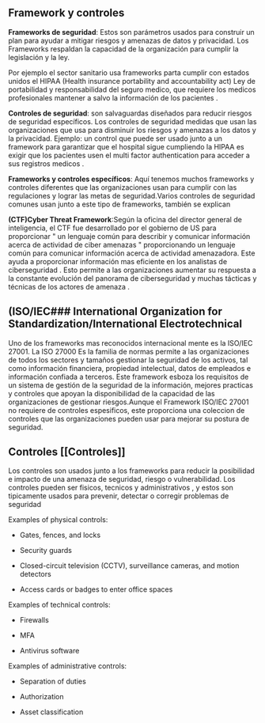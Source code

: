 ##  Framework y controles

**Frameworks de seguridad**: Estos son parámetros usados para construir un plan para ayudar a mitigar riesgos y amenazas de datos y privacidad. Los Frameworks respaldan la capacidad de la organización para cumplir la legislación y la ley.

Por ejemplo el sector sanitario usa frameworks parta cumplir con estados unidos el HIPAA (Health insurance portability and accountability act)  Ley de portabilidad  y responsabilidad del seguro medico, que requiere los medicos profesionales mantener a salvo la información de los pacientes .

**Controles de seguridad**: son salvaguardas diseñados para reducir riesgos de seguridad específicos. Los controles de seguridad medidas que usan las  organizaciones que usa para disminuir los riesgos y amenazas a los datos y la privacidad.
Ejemplo: un control que puede ser usado junto a un framework para garantizar que el hospital sigue cumpliendo la HIPAA es exigir que los pacientes usen el multi factor authentication para acceder a sus registros medicos .

**Frameworks y controles específicos**: Aquí tenemos muchos frameworks y controles diferentes  que las organizaciones usan para cumplir con las regulaciones y lograr las metas de seguridad.Varios controles de seguridad comunes usan junto a este tipo de frameworks, también se explican 

**(CTF)Cyber Threat Framework**:Según la oficina del director general de inteligencia, el CTF fue desarrollado por  el gobierno de US para proporcionar " un lenguaje común para describir y comunicar información  acerca de actividad de ciber amenazas " proporcionando un lenguaje común para comunicar información acerca de actividad amenazadora. Este ayuda a proporcionar información mas eficiente en los analistas de ciberseguridad . Esto permite a las organizaciones aumentar su respuesta a la constante evolución del panorama de ciberseguridad y muchas tácticas y técnicas de los actores de amenaza .

## **(ISO/IEC### International Organization for Standardization/International Electrotechnical**

Uno de los frameworks mas reconocidos internacional mente es la ISO/IEC 27001. La ISO 27000 Es la familia de normas permite a las organizaciones de todos los sectores y tamaños gestionar la seguridad de los activos, tal como información financiera, propiedad intelectual, datos de empleados e información confiada a terceros. Este framework esboza los requisitos de un sistema de gestión de la seguridad de la información, mejores practicas y controles que apoyan la disponibilidad de la capacidad de las organizaciones de gestionar riesgos.Aunque el Framework ISO/IEC 27001 no requiere de controles espesificos, este proporciona una coleccion de controles que las organizaciones pueden usar para mejorar su postura de seguridad.

## Controles [[Controles]]
Los controles son usados junto a los frameworks para reducir la posibilidad e impacto de una amenaza de seguridad, riesgo o vulnerabilidad. Los controles pueden ser fisicos, tecnicos y administrativos , y estos son tipicamente usados para prevenir, detectar o corregir problemas de seguridad 

Examples of physical controls:

- Gates, fences, and locks
    
- Security guards
    
- Closed-circuit television (CCTV), surveillance cameras, and motion detectors
    
- Access cards or badges to enter office spaces

Examples of technical controls:

- Firewalls
    
- MFA
    
- Antivirus software


Examples of administrative controls:

- Separation of duties
    
- Authorization
    
- Asset classification